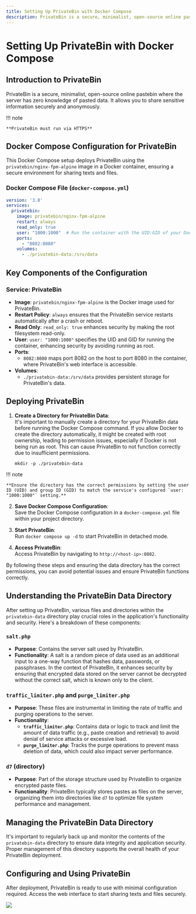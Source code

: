 ```yaml
---
title: Setting Up PrivateBin with Docker Compose
description: PrivateBin is a secure, minimalist, open-source online pastebin where the server has zero knowledge of pasted data. It allows you to share sensitive information securely and anonymously.
---
```


# Setting Up PrivateBin with Docker Compose

## Introduction to PrivateBin

PrivateBin is a secure, minimalist, open-source online pastebin where the server has zero knowledge of pasted data. It allows you to share sensitive information securely and anonymously.

!!! note

    **PrivateBin must run via HTTPS**

## Docker Compose Configuration for PrivateBin

This Docker Compose setup deploys PrivateBin using the `privatebin/nginx-fpm-alpine` image in a Docker container, ensuring a secure environment for sharing texts and files.

### Docker Compose File (`docker-compose.yml`)

```yaml
version: '3.8'
services:
  privatebin:
    image: privatebin/nginx-fpm-alpine
    restart: always
    read_only: true
    user: "1000:1000"  # Run the container with the UID:GID of your Docker user
    ports:
      - "8082:8080"
    volumes:
      - ./privatebin-data:/srv/data
```

## Key Components of the Configuration

### Service: PrivateBin
- **Image**: `privatebin/nginx-fpm-alpine` is the Docker image used for PrivateBin.
- **Restart Policy**: `always` ensures that the PrivateBin service restarts automatically after a crash or reboot.
- **Read Only**: `read_only: true` enhances security by making the root filesystem read-only.
- **User**: `user: "1000:1000"` specifies the UID and GID for running the container, enhancing security by avoiding running as root.
- **Ports**: 
  - `8082:8080` maps port 8082 on the host to port 8080 in the container, where PrivateBin's web interface is accessible.
- **Volumes**: 
  - `./privatebin-data:/srv/data` provides persistent storage for PrivateBin's data.

## Deploying PrivateBin

1. **Create a Directory for PrivateBin Data**:  
   It's important to manually create a directory for your PrivateBin data before running the Docker Compose command. If you allow Docker to create the directory automatically, it might be created with root ownership, leading to permission issues, especially if Docker is not being run as root. This can cause PrivateBin to not function correctly due to insufficient permissions.
     ```shell
     mkdir -p ./privatebin-data
     ```
!!! note

    **Ensure the directory has the correct permissions by setting the user ID (UID) and group ID (GID) to match the service's configured `user: "1000:1000"` setting.**

2. **Save Docker Compose Configuration**:  
   Save the Docker Compose configuration in a `docker-compose.yml` file within your project directory.

3. **Start PrivateBin**:  
   Run `docker compose up -d` to start PrivateBin in detached mode.

4. **Access PrivateBin**:  
Access PrivateBin by navigating to `http://<host-ip>:8082`.

By following these steps and ensuring the data directory has the correct permissions, you can avoid potential issues and ensure PrivateBin functions correctly.

## Understanding the PrivateBin Data Directory

After setting up PrivateBin, various files and directories within the `privatebin-data` directory play crucial roles in the application's functionality and security. Here's a breakdown of these components:

### `salt.php`

- **Purpose**: Contains the server salt used by PrivateBin.
- **Functionality**: A salt is a random piece of data used as an additional input to a one-way function that hashes data, passwords, or passphrases. In the context of PrivateBin, it enhances security by ensuring that encrypted data stored on the server cannot be decrypted without the correct salt, which is known only to the client.

### `traffic_limiter.php` and `purge_limiter.php`

- **Purpose**: These files are instrumental in limiting the rate of traffic and purging operations to the server.
- **Functionality**:
  - **`traffic_limiter.php`**: Contains data or logic to track and limit the amount of data traffic (e.g., paste creation and retrieval) to avoid denial of service attacks or excessive load.
  - **`purge_limiter.php`**: Tracks the purge operations to prevent mass deletion of data, which could also impact server performance.

### `d7` (directory)

- **Purpose**: Part of the storage structure used by PrivateBin to organize encrypted paste files.
- **Functionality**: PrivateBin typically stores pastes as files on the server, organizing them into directories like `d7` to optimize file system performance and management.

## Managing the PrivateBin Data Directory

It's important to regularly back up and monitor the contents of the `privatebin-data` directory to ensure data integrity and application security. Proper management of this directory supports the overall health of your PrivateBin deployment.


## Configuring and Using PrivateBin

After deployment, PrivateBin is ready to use with minimal configuration required. Access the web interface to start sharing texts and files securely.


<a href="https://www.buymeacoffee.com/techdox"><img src="https://img.buymeacoffee.com/button-api/?text=Buy me a cup of tea&emoji=🍵&slug=techdox&button_colour=FFDD00&font_colour=000000&font_family=Cookie&outline_colour=000000&coffee_colour=ffffff" /></a>
